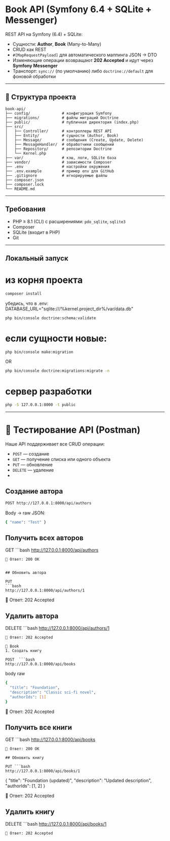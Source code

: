 #  Book API (Symfony 6.4 + SQLite + Messenger)

REST API на Symfony (6.4) + SQLite:
- Сущности: **Author**, **Book** (Many-to-Many)
- CRUD как REST
- `#[MapRequestPayload]` для автоматического маппинга JSON → DTO
- Изменяющие операции возвращают **202 Accepted** и идут через **Symfony Messenger**
- Транспорт: `sync://` (по умолчанию) либо `doctrine://default` для фоновой обработки

---

## 📂 Структура проекта

```text
book-api/
├── config/              # конфигурация Symfony
├── migrations/          # файлы миграций Doctrine
├── public/              # публичная директория (index.php)
├── src/
│   ├── Controller/      # контроллеры REST API
│   ├── Entity/          # сущности (Author, Book)
│   ├── Message/         # сообщения (Create, Update, Delete)
│   ├── MessageHandler/  # обработчики сообщений
│   ├── Repository/      # репозитории Doctrine
│   └── Kernel.php
├── var/                 # кэш, логи, SQLite база
├── vendor/              # зависимости Composer
├── .env                 # настройки окружения
├── .env.example         # пример env для GitHub
├── .gitignore           # игнорируемые файлы
├── composer.json
├── composer.lock
└── README.md
```
---

##  Требования
- PHP ≥ 8.1 (CLI) c расширениями: `pdo_sqlite`, `sqlite3`
- Composer
- SQLite (входит в PHP)
- Git

---

##  Локальный запуск
# из корня проекта
```bash
composer install
```
убедись, что в .env:
DATABASE_URL="sqlite:///%kernel.project_dir%/var/data.db"
```bash
php bin/console doctrine:schema:validate
```
# если сущности новые:
```bash
php bin/console make:migration
```
 OR
```bash
php bin/console doctrine:migrations:migrate -n
```
# сервер разработки
```bash
php -S 127.0.0.1:8000 -t public
```

---

# 🧪 Тестирование API (Postman)
Наше API поддерживает все CRUD операции:  
- `POST` — создание  
- `GET` — получение списка или одного объекта  
- `PUT` — обновление  
- `DELETE` — удаление
- 
## Создание автора
```bash
POST http://127.0.0.1:8000/api/authors
```
Body → raw JSON:
```bash
{ "name": "Test" }
```

## Получить всех авторов
GET ```bash 
http://127.0.0.1:8000/api/authors
```
📌 Ответ: 200 OK


## Обновить автора

PUT
```bash
http://127.0.0.1:8000/api/authors/1
 ```


📌 Ответ: 202 Accepted

## Удалить автора

DELETE ```bash 
http://127.0.0.1:8000/api/authors/1
``` 
📌 Ответ: 202 Accepted

🔹 Book
1. Создать книгу

POST  ```bash
http://127.0.0.1:8000/api/books
```
body raw 
```bash
{
  "title": "Foundation",
  "description": "Classic sci-fi novel",
  "authorIds": [1]
}
```


📌 Ответ: 202 Accepted

## Получить все книги

GET ```bash 
http://127.0.0.1:8000/api/books
```
📌 Ответ: 200 OK

## Обновить книгу

PUT ```bash
http://127.0.0.1:8000/api/books/1
 ```

{
  "title": "Foundation (updated)",
  "description": "Updated description",
  "authorIds": [1, 2]
}


📌 Ответ: 202 Accepted

## Удалить книгу

DELETE ```bash 
http://127.0.0.1:8000/api/books/1
```
📌 Ответ: 202 Accepted




